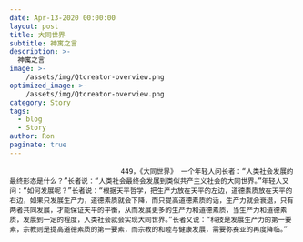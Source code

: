 ```yaml
---
date: Apr-13-2020 00:00:00
layout: post
title: 大同世界
subtitle: 神寓之言
description: >-
  神寓之言
image: >-
    /assets/img/Qtcreator-overview.png
optimized_image: >-
    /assets/img/Qtcreator-overview.png
category: Story
tags:
  - blog
  - Story
author: Ron
paginate: true
---
```


							　　449，《大同世界》 一个年轻人问长者：“人类社会发展的最终形态是什么？”长者说：“人类社会最终会发展到类似共产主义社会的大同世界。”年轻人又问：“如何发展呢？”长者说：“根据天平哲学，把生产力放在天平的左边，道德素质放在天平的右边，如果只发展生产力，道德素质就会下降，而只提高道德素质的话，生产力就会衰退，只有两者共同发展，才能保证天平的平衡，从而发展更多的生产力和道德素质，当生产力和道德素质，发展到一定的程度，人类社会就会实现大同世界。”长者又说：“科技是发展生产力的第一要素，宗教则是提高道德素质的第一要素，而宗教的和睦与健康发展，需要弥赛亚的再度降临。”
							
							
						